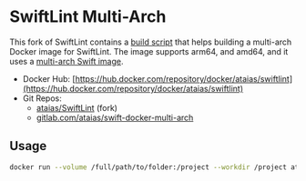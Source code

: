 # SwiftLint Multi-Arch

This fork of SwiftLint contains a [build script](./script/build-multi-arch-docker-image.sh) that helps building a
multi-arch Docker image for SwiftLint. The image supports arm64, and amd64, and it uses a [multi-arch Swift image](https://hub.docker.com/repository/docker/ataias/swift).

- Docker Hub: [https://hub.docker.com/repository/docker/ataias/swiftlint](https://hub.docker.com/repository/docker/ataias/swiftlint)
- Git Repos:
  - [ataias/SwiftLint](https://github.com/ataias/SwiftLint) (fork)
  - [gitlab.com/ataias/swift-docker-multi-arch](https://gitlab.com/ataias/swift-docker-multiarch)

## Usage

```sh
docker run --volume /full/path/to/folder:/project --workdir /project ataias/swiftlint swiftlint lint
```
